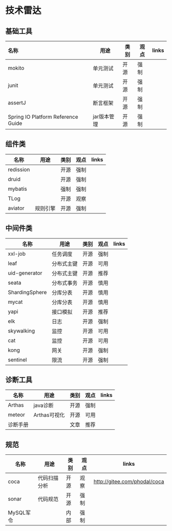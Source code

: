 # 技术雷达

## 基础工具

| 名称                               | 用途        | 类别 | 观点 | links |
| :--------------------------------- | ----------- | ---- | ---- | ----- |
| mokito                             | 单元测试    | 开源 | 强制 |       |
| junit                              | 单元测试    | 开源 | 强制 |       |
| assertJ                            | 断言框架    | 开源 | 强制 |       |
| Spring IO Platform Reference Guide | jar版本管理 | 开源 | 强制 |       |



## 组件类

| 名称      | 用途     | 类别 | 观点 | links |
| --------- | -------- | ---- | ---- | ----- |
| redission |          | 开源 | 强制 |       |
| druid     |          | 开源 | 强制 |       |
| mybatis   |          | 强制 | 强制 |       |
| TLog      |          | 开源 | 观察 |       |
| aviator   | 规则引擎 | 开源 | 强制 |       |



## 中间件类

| 名称           | 用途       | 类别 | 观点 | links |
| -------------- | ---------- | ---- | ---- | ----- |
| xxl-job        | 任务调度   | 开源 | 强制 |       |
| leaf           | 分布式主键 | 开源 | 可用 |       |
| uid-generator  | 分布式主键 | 开源 | 推荐 |       |
| seata          | 分布式事务 | 开源 | 慎用 |       |
| ShardingSphere | 分库分表   | 开源 | 慎用 |       |
| mycat          | 分库分表   | 开源 | 慎用 |       |
| yapi           | 接口模拟   | 开源 | 推荐 |       |
| elk            | 日志       | 开源 | 强制 |       |
| skywalking     | 监控       | 开源 | 可用 |       |
| cat            | 监控       | 开源 | 可用 |       |
| kong           | 网关       | 开源 | 强制 |       |
| sentinel       | 限流       | 开源 | 强制 |       |



## 诊断工具

| 名称     | 用途         | 类别 | 观点 | links |
| -------- | ------------ | ---- | ---- | ----- |
| Arthas   | java诊断     | 开源 | 强制 |       |
| meteor   | Arthas可视化 | 开源 | 可用 |       |
| 诊断手册 |              | 文章 | 推荐 |       |





## 规范

| 名称      | 用途         | 类别 | 观点 | links                        |
| --------- | ------------ | ---- | ---- | ---------------------------- |
| coca      | 代码扫描分析 | 开源 | 观察 | http://gitee.com/phodal/coca |
| sonar     | 代码规范     | 开源 | 强制 |                              |
| MySQL军令 |              | 内部 | 强制 |                              |